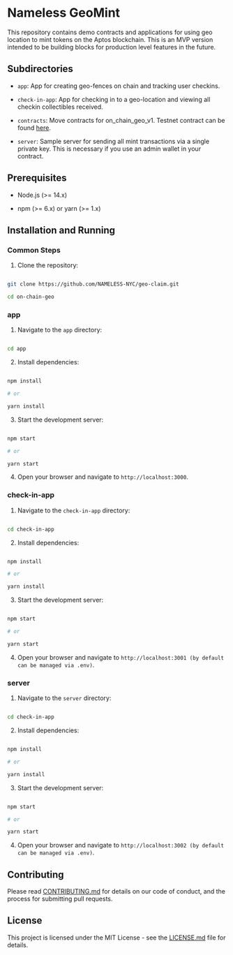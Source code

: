 # Nameless GeoMint

This repository contains demo contracts and applications for using geo location to mint tokens on the Aptos blockchain. This is an MVP version intended to be building blocks for production level features in the future.

## Subdirectories

- `app`: App for creating geo-fences on chain and tracking user checkins.

- `check-in-app`: App for checking in to a geo-location and viewing all checkin collectibles received.

- `contracts`: Move contracts for on_chain_geo_v1. Testnet contract can be found [here](https://explorer.aptoslabs.com/account/0x73aa6d84f37be89fd804376a78abd5e823f1811cc44ed5ad262759c9a72ce307/modules/code/on_chain_geo_v1/is_within_geo?network=testnet).

- `server`: Sample server for sending all mint transactions via a single private key. This is necessary if you use an admin wallet in your contract.

## Prerequisites

- Node.js (>= 14.x)

- npm (>= 6.x) or yarn (>= 1.x)

## Installation and Running

### Common Steps

1. Clone the repository:

```sh

git clone https://github.com/NAMELESS-NYC/geo-claim.git

cd on-chain-geo

```

### app

1. Navigate to the `app` directory:

```sh

cd app

```

2. Install dependencies:

```sh

npm install

# or

yarn install

```

3. Start the development server:

```sh

npm start

# or

yarn start

```

4. Open your browser and navigate to `http://localhost:3000`.

### check-in-app

1. Navigate to the `check-in-app` directory:

```sh

cd check-in-app

```

2. Install dependencies:

```sh

npm install

# or

yarn install

```

3. Start the development server:

```sh

npm start

# or

yarn start

```

4. Open your browser and navigate to `http://localhost:3001 (by default can be managed via .env)`.

### server

1. Navigate to the `server` directory:

```sh

cd check-in-app

```

2. Install dependencies:

```sh

npm install

# or

yarn install

```

3. Start the development server:

```sh

npm start

# or

yarn start

```

4. Open your browser and navigate to `http://localhost:3002 (by default can be managed via .env)`.

## Contributing

Please read [CONTRIBUTING.md](CONTRIBUTING.md) for details on our code of conduct, and the process for submitting pull requests.

## License

This project is licensed under the MIT License - see the [LICENSE.md](LICENSE.md) file for details.
